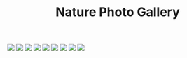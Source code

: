 <!DOCTYPE html>
<html lang="en">
  <head>
    <meta charset="utf-8">
    <meta name="viewport" content="width=device-width, initial-scale=1.0">
    <title>Photo Gallery</title>
    <link rel="stylesheet" href="style.css">
  </head>
  <body>
    <header class="header">
      <h1>Nature Photo Gallery</h1>
    </header>
    <div class="gallery">
      <img src="https://wallpaperaccess.com/full/1357405.jpg">
      <img src="https://wallpaperaccess.com/full/1357409.jpg">
      <img src="https://wallpaperaccess.com/full/1357413.jpg">
      <img src="https://wallpaperaccess.com/full/1357416.jpg">
      <img src="https://wallpaperaccess.com/full/1357402.jpg">
      <img src="https://wallpaperaccess.com/full/1357404.jpg">
      <img src="https://wallpaperaccess.com/full/1357406.jpg">
      <img src="https://wallpaperaccess.com/full/1357408.jpg">
      <img src="https://wallpaperaccess.com/full/1357414.jpg">
    </div>
  </body>
</html>
